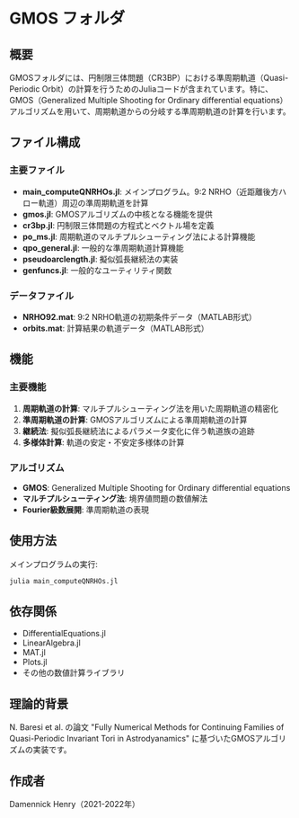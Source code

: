 # GMOS フォルダ

## 概要
GMOSフォルダには、円制限三体問題（CR3BP）における準周期軌道（Quasi-Periodic Orbit）の計算を行うためのJuliaコードが含まれています。特に、GMOS（Generalized Multiple Shooting for Ordinary differential equations）アルゴリズムを用いて、周期軌道からの分岐する準周期軌道の計算を行います。

## ファイル構成

### 主要ファイル
- **main_computeQNRHOs.jl**: メインプログラム。9:2 NRHO（近距離後方ハロー軌道）周辺の準周期軌道を計算
- **gmos.jl**: GMOSアルゴリズムの中核となる機能を提供
- **cr3bp.jl**: 円制限三体問題の方程式とベクトル場を定義
- **po_ms.jl**: 周期軌道のマルチプルシューティング法による計算機能
- **qpo_general.jl**: 一般的な準周期軌道計算機能
- **pseudoarclength.jl**: 擬似弧長継続法の実装
- **genfuncs.jl**: 一般的なユーティリティ関数

### データファイル
- **NRHO92.mat**: 9:2 NRHO軌道の初期条件データ（MATLAB形式）
- **orbits.mat**: 計算結果の軌道データ（MATLAB形式）

## 機能

### 主要機能
1. **周期軌道の計算**: マルチプルシューティング法を用いた周期軌道の精密化
2. **準周期軌道の計算**: GMOSアルゴリズムによる準周期軌道の計算
3. **継続法**: 擬似弧長継続法によるパラメータ変化に伴う軌道族の追跡
4. **多様体計算**: 軌道の安定・不安定多様体の計算

### アルゴリズム
- **GMOS**: Generalized Multiple Shooting for Ordinary differential equations
- **マルチプルシューティング法**: 境界値問題の数値解法
- **Fourier級数展開**: 準周期軌道の表現

## 使用方法
メインプログラムの実行:
```julia
julia main_computeQNRHOs.jl
```

## 依存関係
- DifferentialEquations.jl
- LinearAlgebra.jl
- MAT.jl
- Plots.jl
- その他の数値計算ライブラリ

## 理論的背景
N. Baresi et al. の論文 "Fully Numerical Methods for Continuing Families of Quasi-Periodic Invariant Tori in Astrodyanamics" に基づいたGMOSアルゴリズムの実装です。

## 作成者
Damennick Henry（2021-2022年）